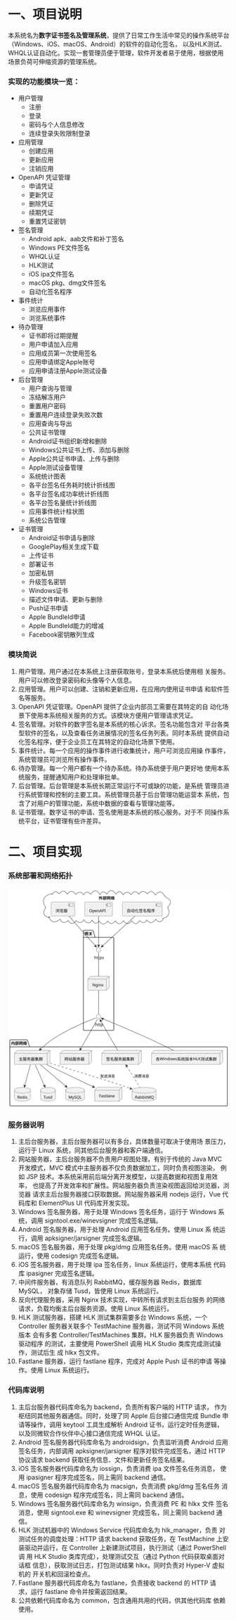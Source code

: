 # 一、项目说明

本系统名为**数字证书签名及管理系统**，提供了日常工作生活中常见的操作系统平台（Windows、iOS、macOS、Android）的软件的自动化签名，
以及HLK测试、WHQL认证自动化。实现一套管理员便于管理，软件开发者易于使用，根据使用场景负荷可伸缩资源的管理系统。

### 实现的功能模块一览：
- 用户管理
  - 注册
  - 登录
  - 密码与个人信息修改
  - 连续登录失败限制登录
- 应用管理
  - 创建应用
  - 更新应用
  - 注销应用
- OpenAPI 凭证管理
  - 申请凭证
  - 更新凭证
  - 删除凭证
  - 续期凭证
  - 重置凭证密钥
- 签名管理
  - Android apk、aab文件和补丁签名
  - Windows PE文件签名
  - WHQL认证
  - HLK测试
  - iOS ipa文件签名
  - macOS pkg、dmg文件签名
  - 自动化签名程序
- 事件统计
  - 浏览应用事件
  - 浏览系统事件
- 待办管理
  - 证书即将过期提醒
  - 用户申请加入应用
  - 应用成员第一次使用签名
  - 应用申请绑定Apple账号
  - 应用申请注册Apple测试设备
- 后台管理
  - 用户查询与管理
  - 冻结解冻用户
  - 重置用户密码
  - 重置用户连续登录失败次数
  - 应用查询与导出
  - 公共证书管理
  - Android证书组织新增和删除
  - Windows公共证书上传、添加与删除
  - Apple公共证书申请、上传与删除
  - Apple测试设备管理
  - 系统统计图表
  - 各平台签名任务耗时统计折线图
  - 各平台签名成功率统计折线图
  - 各平台签名量统计折线图
  - 应用事件统计柱状图
  - 系统公告管理
- 证书管理
  - Android证书申请与删除
  - GooglePlay相关生成下载
  - 上传证书
  - 部署证书
  - 加密私钥
  - 升级签名密钥
  - Windows证书
  - 描述文件申请、更新与删除
  - Push证书申请
  - Apple BundleId申请
  - Apple BundleId能力的增减
  - Facebook密钥散列生成

### 模块简说

1. 用户管理。用户通过在本系统上注册获取账号，登录本系统后使用相
关服务。用户可以修改登录密码和头像等个人信息。
1. 应用管理。用户可以创建、注销和更新应用，在应用内使用证书申请
和软件签名等服务。
1. OpenAPI 凭证管理。OpenAPI 提供了企业内部员工需要在其特定的自
动化场景下使用本系统相关服务的方式。该模块方便用户管理请求凭证。
1. 签名管理。对软件的数字签名是本系统的核心诉求。签名功能包含对
平台各类型软件的签名，以及查看任务进展情况的签名任务列表。同时本系统
提供自动化签名程序，便于企业员工在其特定的自动化场景下使用。
1. 事件统计。每一个应用的操作事件进行收集统计，用户可浏览应用操
作事件，系统管理员可浏览所有操作事件。
1. 待办管理。每一个用户都有一个待办系统。待办系统便于用户更好地
使用本系统服务，提醒通知用户和处理审批单。
1. 后台管理。后台管理是本系统长期正常运行不可或缺的功能，是系统
管理员进行系统管理和控制的主要工具。系统管理员基于后台管理功能运营本
系统，包含了对用户的管理功能，系统中数据的查看与管理功能等。
1. 证书管理。数字证书的申请、签名使用是本系统的核心服务。对于不
同操作系统平台，证书管理有些许差异。

# 二、项目实现

### 系统部署和网络拓扑

![系统部署和网络拓扑](./arch.svg)

### 服务器说明

1. 主后台服务器，主后台服务器可以有多台，具体数量可取决于使用场
景压力，运行于 Linux 系统，同其他后台服务器和客户端通信。
1. 网站服务器，主后台服务器不负责用户视图处理，有别于传统的 Java
MVC 开发模式，MVC 模式中主服务器不仅负责数据加工，同时负责视图渲染，
例如 JSP 技术。本系统采用前后端分离开发模型，以提高数据和视图复用效率，
也提高了开发效率和扩展性。网站服务器负责渲染视图返回给浏览器，浏览器
请求主后台服务器接口获取数据。网站服务器采用 nodejs 运行，Vue 代码库和
ElementPlus UI 代码库开发实现。
1. Windows 签名服务器，用于处理 Windows 签名任务，运行于 Windows
系统，调用 signtool.exe/winevsigner 完成签名逻辑。
1. Android 签名服务器，用于处理 Android 应用签名任务。使用 Linux 系
统运行，调用 apksigner/jarsigner 完成签名逻辑。
1. macOS 签名服务器，用于处理 pkg/dmg 应用签名任务。使用 macOS 系
统运行，使用 codesign 完成签名逻辑。
1. iOS 签名服务器，用于处理 ipa 签名任务，linux 系统运行，使用本系统
代码库 ipasigner 完成签名逻辑。
1. 中间件服务器，有消息队列 RabbitMQ，缓存服务器 Redis，数据库 MySQL，
对象存储 Tusd，皆使用 Linux 系统运行。
1. 反向代理服务器，采用 Nginx 技术实现，中转所有请求到主后台服务
的网络请求，负载均衡主后台服务资源。使用 Linux 系统运行。
1. HLK 测试服务器，搭建 HLK 测试集群需要多台 Windows 系统，一个
Controller 服务器关联多个 TestMachine 服务器，测试不同 Windows 系统版本
会有多套 Controller/TestMachines 集群。HLK 服务器负责 Windows 驱动程序
的测试，主要使用 PowerShell 调用 HLK Studio 类库完成测试操作，测试后生
成 hlkx 包文件。
1. Fastlane 服务器，运行 fastlane 程序，完成对 Apple Push 证书的申请
等操作。使用 Linux 系统运行。

### 代码库说明

1. 主后台服务器代码库命名为 backend，负责所有客户端的 HTTP 请求，
作为枢纽同其他服务器通信。同时，处理了同 Apple 后台接口通信完成 Bundle
申请等操作，调用 keytool 工具生成解析 Android 证书，运行定时任务逻辑，
以及同微软合作伙伴中心接口通信完成 WHQL 认证。
1. Android 签名服务器代码库命名为 androidsign，负责监听消费 Android
应用签名任务，内部调用 apksigner/jarsigner 程序对软件完成签名，通过 HTTP
协议请求 backend 获取任务信息、文件和更新任务签名结果。
1. iOS 签名服务器代码库命名为 iossign，负责消费 ipa 文件签名任务消息，
使用 ipasigner 程序完成签名，同上需同 backend 通信。
1. macOS 签名服务器代码库命名为 macsign，负责消费 pkg/dmg 签名任务
消息，使用 codesign 程序完成签名，同上需同 backend 通信。
1. Windows 签名服务器代码库命名为 winsign，负责消费 PE 和 hlkx 文件
签名消息，使用 signtool.exe 和 winevsigner 完成签名，同上需同 backend 通信。
1. HLK 测试机器中的 Windows Service 代码库命名为 hlk_manager，负责
对测试任务的调度处理：HTTP 请求 backend 获取任务，在 TestMachine 上安
装驱动并运行，在 Controller 上新建测试项目，执行测试（通过 PowerShell 调
用 HLK Studio 类库完成），处理测试交互（通过 Python 代码获取桌面对话框
信息），获取测试日志，打包测试结果 hlkx。同时负责对 Hyper-V 虚拟机的
开关机和回滚检查点。
1. Fastlane 服务器代码库命名为 fastlane，负责接收 backend 的 HTTP 请
求，运行 fastlane 命令并按需返回结果。
1. 公共依赖代码库命名为 common，包含通用共用的代码，供其他代码库
依赖使用。
